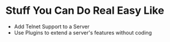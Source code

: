 

# Stuff You Can Do Real Easy Like

* Add Telnet Support to a Server 
* Use Plugins to extend a server's features without coding 
